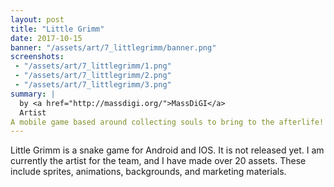 ```yaml
---
layout: post
title: "Little Grimm"
date: 2017-10-15
banner: "/assets/art/7_littlegrimm/banner.png"
screenshots:
 - "/assets/art/7_littlegrimm/1.png"
 - "/assets/art/7_littlegrimm/2.png"
 - "/assets/art/7_littlegrimm/3.png"
summary: |
  by <a href="http://massdigi.org/">MassDiGI</a>
  Artist
A mobile game based around collecting souls to bring to the afterlife! To be released on iOS and Android in early 2018.
---
```


Little Grimm is a snake game for Android and IOS. It is not released yet. I am currently the artist for the team, and I have made over 20 assets. These include sprites, animations, backgrounds, and marketing materials.
